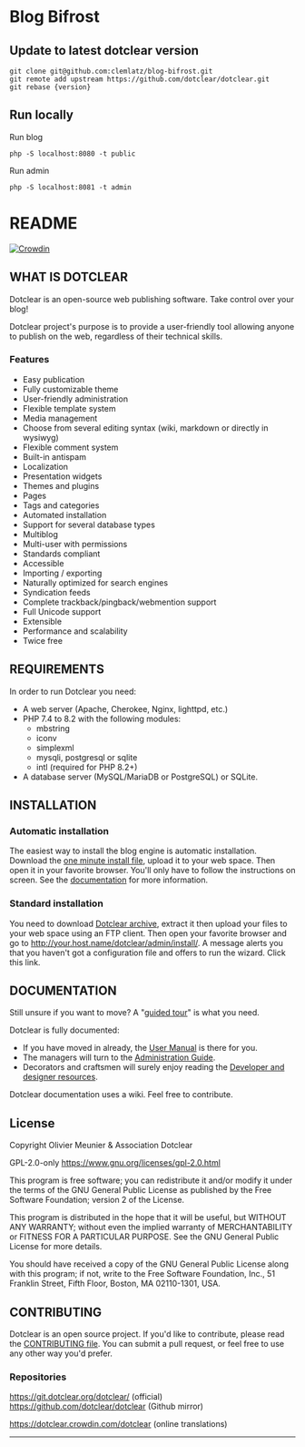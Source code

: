 # Blog Bifrost

## Update to latest dotclear version

```shell
git clone git@github.com:clemlatz/blog-bifrost.git
git remote add upstream https://github.com/dotclear/dotclear.git
git rebase {version}
```

## Run locally

Run blog

```shell
php -S localhost:8080 -t public
```

Run admin

```shell
php -S localhost:8081 -t admin
```

# README

[![Crowdin](https://badges.crowdin.net/e/d5f0441bf4f73af0177d34047b5b8482/localized.svg)](https://dotclear.crowdin.com/dotclear)

## WHAT IS DOTCLEAR

Dotclear is an open-source web publishing software.
Take control over your blog!

Dotclear project's purpose is to provide a user-friendly
tool allowing anyone to publish on the web, regardless of their technical skills.

### Features

- Easy publication
- Fully customizable theme
- User-friendly administration
- Flexible template system
- Media management
- Choose from several editing syntax (wiki, markdown or directly in wysiwyg)
- Flexible comment system
- Built-in antispam
- Localization
- Presentation widgets
- Themes and plugins
- Pages
- Tags and categories
- Automated installation
- Support for several database types
- Multiblog
- Multi-user with permissions
- Standards compliant
- Accessible
- Importing / exporting
- Naturally optimized for search engines
- Syndication feeds
- Complete trackback/pingback/webmention support
- Full Unicode support
- Extensible
- Performance and scalability
- Twice free

## REQUIREMENTS

In order to run Dotclear you need:

- A web server (Apache, Cherokee, Nginx, lighttpd, etc.)
- PHP 7.4 to 8.2 with the following modules:
  - mbstring
  - iconv
  - simplexml
  - mysqli, postgresql or sqlite
  - intl (required for PHP 8.2+)
- A database server (MySQL/MariaDB or PostgreSQL) or SQLite.

## INSTALLATION

### Automatic installation

The easiest way to install the blog engine is automatic installation.
Download the [one minute install file][1], upload it to your web space. Then open it in your favorite browser. You'll only have to follow the instructions on screen. See the [documentation][2] for more information.

### Standard installation

You need to download [Dotclear archive][3], extract it then upload your files to your web space using an FTP client.
Then open your favorite browser and go to <http://your.host.name/dotclear/admin/install/>. A message alerts you that you haven't got a configuration file and offers to run the wizard. Click this link.

## DOCUMENTATION

Still unsure if you want to move? A "[guided tour][4]" is what you need.

Dotclear is fully documented:

- If you have moved in already, the [User Manual][5] is there for you.
- The managers will turn to the [Administration Guide][6].
- Decorators and craftsmen will surely enjoy reading the [Developer and designer resources][7].

Dotclear documentation uses a wiki. Feel free to contribute.

## License

Copyright Olivier Meunier & Association Dotclear

GPL-2.0-only <https://www.gnu.org/licenses/gpl-2.0.html>

This program is free software; you can redistribute it and/or modify it under the terms of the GNU General Public License as published by the Free Software Foundation; version 2 of the License.

This program is distributed in the hope that it will be useful, but WITHOUT ANY WARRANTY; without even the implied warranty of MERCHANTABILITY or FITNESS FOR A PARTICULAR PURPOSE. See the GNU General Public License for more details.

You should have received a copy of the GNU General Public License along with this program; if not, write to the Free Software Foundation, Inc., 51 Franklin Street, Fifth Floor, Boston, MA 02110-1301, USA.

## CONTRIBUTING

Dotclear is an open source project. If you'd like to contribute, please read the [CONTRIBUTING file](CONTRIBUTING.md).
You can submit a pull request, or feel free to use any other way you'd prefer.

### Repositories

<https://git.dotclear.org/dotclear/> (official)
<https://github.com/dotclear/dotclear> (Github mirror)

<https://dotclear.crowdin.com/dotclear> (online translations)

---

[1]: https://download.dotclear.org/loader/dotclear-loader.php
[2]: https://dotclear.org/documentation/2.0/admin/install
[3]: https://dotclear.org/download
[4]: https://dotclear.org/documentation/2.0/overview/tour
[5]: https://dotclear.org/documentation/2.0/usage
[6]: https://dotclear.org/documentation/2.0/admin
[7]: https://dotclear.org/documentation/2.0/resources
